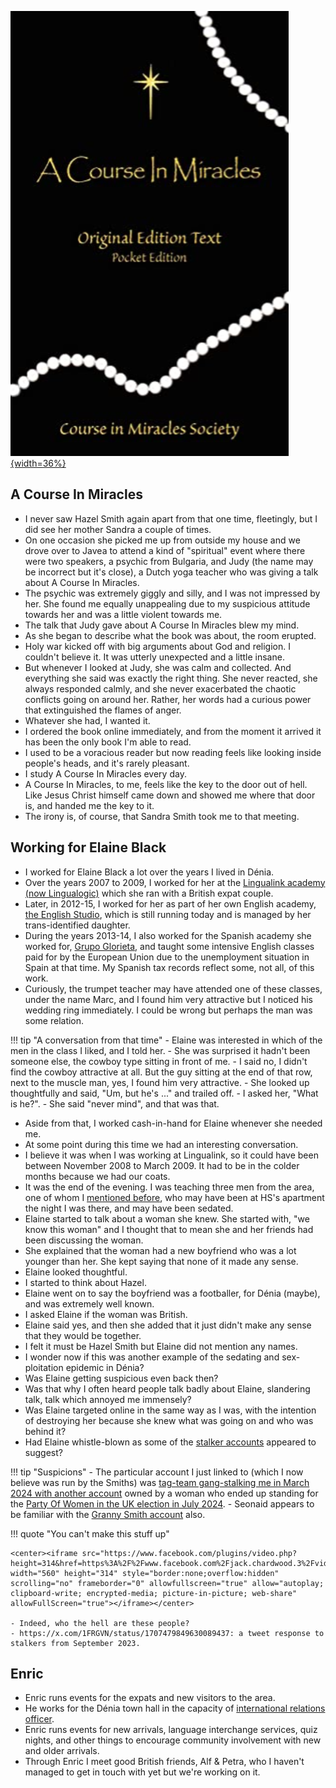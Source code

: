 [![A Course In Miracles](../../content/images/acim.png){width=36%}](https://en.wikipedia.org/wiki/A_Course_in_Miracles)

## A Course In Miracles

- I never saw Hazel Smith again apart from that one time, fleetingly, but I did see her mother Sandra a couple of times.
- On one occasion she picked me up from outside my house and we drove over to Javea to attend a kind of "spiritual" event where there were two speakers, a psychic from Bulgaria, and Judy (the name may be incorrect but it's close), a Dutch yoga teacher who was giving a talk about A Course In Miracles.
- The psychic was extremely giggly and silly, and I was not impressed by her. She found me equally unappealing due to my suspicious attitude towards her and was a little violent towards me.
- The talk that Judy gave about A Course In Miracles blew my mind.
- As she began to describe what the book was about, the room erupted.
- Holy war kicked off with big arguments about God and religion. I couldn't believe it. It was utterly unexpected and a little insane.
- But whenever I looked at Judy, she was calm and collected. And everything she said was exactly the right thing. She never reacted, she always responded calmly, and she never exacerbated the chaotic conflicts going on around her. Rather, her words had a curious power that extinguished the flames of anger.
- Whatever she had, I wanted it.
- I ordered the book online immediately, and from the moment it arrived it has been the only book I'm able to read.
- I used to be a voracious reader but now reading feels like looking inside people's heads, and it's rarely pleasant.
- I study A Course In Miracles every day.
- A Course In Miracles, to me, feels like the key to the door out of hell. Like Jesus Christ himself came down and showed me where that door is, and handed me the key to it.
- The irony is, of course, that Sandra Smith took me to that meeting.

## Working for Elaine Black

- I worked for Elaine Black a lot over the years I lived in Dénia.
- Over the years 2007 to 2009, I worked for her at the [Lingualink academy (now Lingualogic)](https://lingualogic.es/en/) which she ran with a British expat couple.
- Later, in 2012-15, I worked for her as part of her own English academy, [the English Studio](https://www.englishstudioDénia.com/), which is still running today and is managed by her trans-identified daughter.
- During the years 2013-14, I also worked for the Spanish academy she worked for, [Grupo Glorieta](https://grupoglorieta.com/), and taught some intensive English classes paid for by the European Union due to the unemployment situation in Spain at that time. My Spanish tax records reflect some, not all, of this work.
- Curiously, the trumpet teacher may have attended one of these classes, under the name Marc, and I found him very attractive but I noticed his wedding ring immediately. I could be wrong but perhaps the man was some relation.

!!! tip "A conversation from that time"
    - Elaine was interested in which of the men in the class I liked, and I told her. 
    - She was surprised it hadn't been someone else, the cowboy type sitting in front of me.
    - I said no, I didn't find the cowboy attractive at all. But the guy sitting at the end of that row, next to the muscle man, yes, I found him very attractive.
    - She looked up thoughtfully and said, "Um, but he's ..." and trailed off. 
    - I asked her, "What is he?". 
    - She said "never mind", and that was that.

- Aside from that, I worked cash-in-hand for Elaine whenever she needed me.
- At some point during this time we had an interesting conversation.
- I believe it was when I was working at Lingualink, so it could have been between November 2008 to March 2009. It had to be in the colder months because we had our coats.
- It was the end of the evening. I was teaching three men from the area, one of whom I [mentioned before](2007.md#hazel-smith), who may have been at HS's apartment the night I was there, and may have been sedated.
- Elaine started to talk about a woman she knew. She started with, "we know this woman" and I thought that to mean she and her friends had been discussing the woman.
- She explained that the woman had a new boyfriend who was a lot younger than her. She kept saying that none of it made any sense.
- Elaine looked thoughtful.
- I started to think about Hazel.
- Elaine went on to say the boyfriend was a footballer, for Dénia (maybe), and was extremely well known.
- I asked Elaine if the woman was British.
- Elaine said yes, and then she added that it just didn't make any sense that they would be together.
- I felt it must be Hazel Smith but Elaine did not mention any names.
- I wonder now if this was another example of the sedating and sex-ploitation epidemic in Dénia?
- Was Elaine getting suspicious even back then?
- Was that why I often heard people talk badly about Elaine, slandering talk, talk which annoyed me immensely?
- Was Elaine targeted online in the same way as I was, with the intention of destroying her because she knew what was going on and who was behind it?
- Had Elaine whistle-blown as some of the [stalker accounts](../2024/march.md#elaine-threats) appeared to suggest?

!!! tip "Suspicions"
    - The particular account I just linked to (which I now believe was run by the Smiths) was [tag-team gang-stalking me in March 2024 with another account](../2025/january.md#seonaid-dawn-and-granny-smith) owned by a woman who ended up standing for the [Party Of Women in the UK election in July 2024](https://electionresults.parliament.uk/general-elections/6/political-parties/264/elections). 
    - Seonaid appears to be familiar with the [Granny Smith account](../2025/january.md#seonaid-dawn-and-granny-smith) also.

!!! quote "You can't make this stuff up"

    <center><iframe src="https://www.facebook.com/plugins/video.php?height=314&href=https%3A%2F%2Fwww.facebook.com%2Fjack.chardwood.3%2Fvideos%2F1686361321869766%2F&show_text=false&width=560&t=0" width="560" height="314" style="border:none;overflow:hidden" scrolling="no" frameborder="0" allowfullscreen="true" allow="autoplay; clipboard-write; encrypted-media; picture-in-picture; web-share" allowFullScreen="true"></iframe></center>

    - Indeed, who the hell are these people?
    - https://x.com/1FRGVN/status/1707479849630089437: a tweet response to stalkers from September 2023.

## Enric

- Enric runs events for the expats and new visitors to the area.
- He works for the Dénia town hall in the capacity of [international relations officer](https://www.denia.es/es/denia/directori/directori.aspx?id=297).
- Enric runs events for new arrivals, language interchange services, quiz nights, and other things to encourage community involvement with new and older arrivals.
- Through Enric I meet good British friends, Alf & Petra, who I haven't managed to get in touch with yet but we're working on it.
